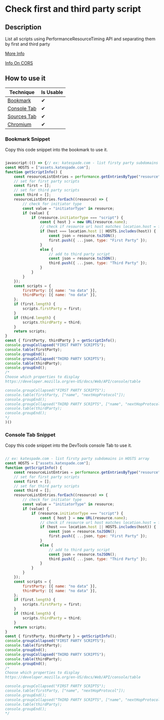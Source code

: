 # Check first and third party script

## Description

List all scripts using PerformanceResourceTiming API and separating them by first and third party

[More Info](https://developer.mozilla.org/en-US/docs/Web/API/PerformanceResourceTiming)

[Info On CORS](https://developer.mozilla.org/en-US/docs/Web/API/Resource_Timing_API/Using_the_Resource_Timing_API#coping_with_cors)

## How to use it

<!-- START-HOW_TO[bookmark,console-tab,sources-tab,chromium] -->


| Technique   | Is Usable  |
| ----------- | ---------- |
| [Bookmark](https://github.com/push-based/web-performance-tools/blob/master/docs/how-to-use-it-with-bookmarks) |      ✔    | 
| [Console Tab](https://github.com/push-based/web-performance-tools/blob/master/docs/how-to-use-it-with-console-tab.md) |      ✔    | 
| [Sources Tab](https://github.com/push-based/web-performance-tools/blob/master/docs/how-to-use-it-with-sources-tab.md) |      ✔    | 
| [Chromium](https://github.com/push-based/web-performance-tools/blob/master/docs/how-to-use-it-with-chromium.md)       |      ✔    |
    


### Bookmark Snippet

Copy this code snippet into the bookmark to use it.



```javascript

javascript:(() => {// ex: katespade.com - list firsty party subdomains in HOSTS array
const HOSTS = ["assets.katespade.com"];
function getScriptInfo() {
    const resourceListEntries = performance.getEntriesByType("resource");
    // set for first party scripts
    const first = [];
    // set for third party scripts
    const third = [];
    resourceListEntries.forEach((resource) => {
        // check for initiator type
        const value = "initiatorType" in resource;
        if (value) {
            if (resource.initiatorType === "script") {
                const { host } = new URL(resource.name);
                // check if resource url host matches location.host = first party script
                if (host === location.host || HOSTS.includes(host)) {
                    const json = resource.toJSON();
                    first.push({ ...json, type: "First Party" });
                }
                else {
                    // add to third party script
                    const json = resource.toJSON();
                    third.push({ ...json, type: "Third Party" });
                }
            }
        }
    });
    const scripts = {
        firstParty: [{ name: "no data" }],
        thirdParty: [{ name: "no data" }],
    };
    if (first.length) {
        scripts.firstParty = first;
    }
    if (third.length) {
        scripts.thirdParty = third;
    }
    return scripts;
}
const { firstParty, thirdParty } = getScriptInfo();
console.groupCollapsed("FIRST PARTY SCRIPTS");
console.table(firstParty);
console.groupEnd();
console.groupCollapsed("THIRD PARTY SCRIPTS");
console.table(thirdParty);
console.groupEnd();
/*
Choose which properties to display
https://developer.mozilla.org/en-US/docs/Web/API/console/table

console.groupCollapsed("FIRST PARTY SCRIPTS");
console.table(firstParty, ["name", "nextHopProtocol"]);
console.groupEnd();
console.groupCollapsed("THIRD PARTY SCRIPTS", ["name", "nextHopProtocol"]);
console.table(thirdParty);
console.groupEnd();
*/
)()
``` 




### Console Tab Snippet

Copy this code snippet into the DevTools console Tab to use it.



```javascript

// ex: katespade.com - list firsty party subdomains in HOSTS array
const HOSTS = ["assets.katespade.com"];
function getScriptInfo() {
    const resourceListEntries = performance.getEntriesByType("resource");
    // set for first party scripts
    const first = [];
    // set for third party scripts
    const third = [];
    resourceListEntries.forEach((resource) => {
        // check for initiator type
        const value = "initiatorType" in resource;
        if (value) {
            if (resource.initiatorType === "script") {
                const { host } = new URL(resource.name);
                // check if resource url host matches location.host = first party script
                if (host === location.host || HOSTS.includes(host)) {
                    const json = resource.toJSON();
                    first.push({ ...json, type: "First Party" });
                }
                else {
                    // add to third party script
                    const json = resource.toJSON();
                    third.push({ ...json, type: "Third Party" });
                }
            }
        }
    });
    const scripts = {
        firstParty: [{ name: "no data" }],
        thirdParty: [{ name: "no data" }],
    };
    if (first.length) {
        scripts.firstParty = first;
    }
    if (third.length) {
        scripts.thirdParty = third;
    }
    return scripts;
}
const { firstParty, thirdParty } = getScriptInfo();
console.groupCollapsed("FIRST PARTY SCRIPTS");
console.table(firstParty);
console.groupEnd();
console.groupCollapsed("THIRD PARTY SCRIPTS");
console.table(thirdParty);
console.groupEnd();
/*
Choose which properties to display
https://developer.mozilla.org/en-US/docs/Web/API/console/table

console.groupCollapsed("FIRST PARTY SCRIPTS");
console.table(firstParty, ["name", "nextHopProtocol"]);
console.groupEnd();
console.groupCollapsed("THIRD PARTY SCRIPTS", ["name", "nextHopProtocol"]);
console.table(thirdParty);
console.groupEnd();
*/

``` 




<!-- END-HOW_TO -->
















